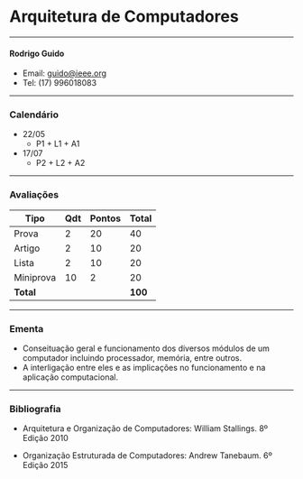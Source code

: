 # Arquitetura de Computadores
----
#### Rodrigo Guido
- Email: guido@ieee.org
- Tel: (17) 996018083

----

### Calendário

- 22/05
  - P1 + L1 + A1
- 17/07
  - P2 + L2 + A2
  
----
  
### Avaliações

Tipo|Qdt|Pontos|Total
----|---|------|-----
Prova|2|20|40
Artigo|2|10|20
Lista|2|10|20
Miniprova|10|2|20
**Total**|||**100**

----

### Ementa

 - Conseituação geral e funcionamento dos diversos módulos de um computador incluindo processador, memória, entre outros.
 - A interligação entre eles e as implicações no funcionamento e na aplicação computacional.

----

### Bibliografia

- Arquitetura e Organização de Computadores: William Stallings. 8º Edição 2010

- Organização Estruturada de Computadores: Andrew Tanebaum. 6º Edição 2015

